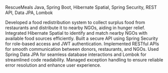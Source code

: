 RescueMeals
Java, Spring Boot, Hibernate Spatial, Spring Security, REST API, Data JPA, Lombok

Developed a food redistribution system to collect surplus food from restaurants and distribute it to nearby NGOs, aiding in hunger relief.
Integrated Hibernate Spatial to identify and match nearby NGOs with available food sources efficiently.
Built a secure API using Spring Security for role-based access and JWT authentication.
Implemented RESTful APIs for smooth communication between donors, restaurants, and NGOs.
Used Spring Data JPA for seamless database interactions and Lombok for streamlined code readability.
Managed exception handling to ensure reliable error resolution and enhance user experience.
